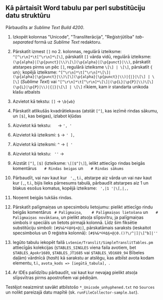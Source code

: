 Kā pārtaisīt Word tabulu par perl substitūciju datu struktūru
-------------------------------------------------------------

Pārbaudīts ar _Sublime Text Build 4200_.

1.  Izkopēt kolonnas "Unicode", "Transliterācija", "Reģistrjūtība" _tab-separated_ formā uz _Sublime Text_ redaktoru.
2.  Pārskatīt izmest `[]` no 2. kolonnas, regulārā izteiksme: `^[^\r\n]*\t[^\r\n]*\[\]`,
    pārskatīt `[]` vārda vidū, regulārā izteiksme: `(\p{alpha}|[\p{punct}|\\)\[\](\p{alpha}|[\p{punct}|\\)`,
    pārskatīt atstarpes pirms un pēc `[]`, regulārā izteiksme `\[\] | \[\]`,
    pārskatīt `{` un`}`;
    kopējā izteiksme: `^[^\r\n]*\t[^\r\n]*\[\]|(\p{alpha}|\p{punct}|\\)\[\](\p{alpha}|\p{punct}|\\)|{|}|\[\] | \[\]` (_Sublime Text_) vai `^[^\r\n]*\t[^\r\n]*\[\]|(\p{L}|\p{P}|\\)\[\](\p{L}|\p{P}|\\)|{|}|\[\] | \[\]` rīkiem, kam ir standarta unikoda klašu atbalsts
5.  Azvietot kā tekstu:  `[]` -> `\b{wb}`
6.  Pārskatīt atlikušās kvadrātiekavas (atstāt `[^]`, kas iezīmē rindas sākumu, un `[$]`, kas beigas), izlabot kļūdas
7.  Aizvietot kā tekstu: `	` -> `', '`
8.  Aizvietot kā izteiksmi:  `$` -> `' ],`
9.  Aizvietot kā izteiksmi:  `^` -> `[ '`
10. Aizvietot kā tekstu: ` ''` -> 
11. Aizstāt `[^]`, `[$]` (izteiksme: `\[[$^]\]`), ielikt attiecīgo rindas beigās komentārus
    `	# Rindas beigas` un `	# Rindas sākums`
12. Pārbaudīt, vai nav kaut kur ` ',`, t.i., atstarpe aiz vārda un vai nav kaut kur `[,`, t.i., bijis lieks pārnesums tabulā, pārbaudīt atstarpes aiz 1 un blakus esošus komatus, kopējā izteiksme: ` ',|1 '|\[,|,,`
13. Noņemt beigās tukšās rindas.
14. Pārskatīt palīgmaiņas un specsimbolu lietojumu:
    pielikt attiecīgo rindu beigās komentārus `	# Palīgmaiņa`, `	# Palīgmaiņas lietošana` un `	# Palīgmaiņas novākšana`,
    un pielikt atsoļa slīpsvītru, ja palīgmaiņas simbols ir speciāls un lietots pirmajā kolonnā.
    Līdz šim fiksētie substitūciju simboli: `[#$%&*©Δ®§+@◊]`,
    pārskatāmais saraksts (ieskaitot specsimbolus un 0 reģistra kolonnā):
    `[#$%&*©®Δ§+@◊0.()?\/^|]|\[^b]|''`

15. Iegūto tabulu iekopēt failā `LvSenie/Translit/SimpleTranslitTables.pm` attiecīgās kolekcijas (`$TABLES_SINGLES` viena faila avotiem, bet `$TABLES_Apokr1689`, `$TABLES_JT1685` vai `$TABLES_VD1689_94` Bībeles daļām) vārdnīcā (_hash_) kā sarakstu ar atslēgu, kas atbilst avota kodam elementu, t.i., `avota_kods => [iegūtā_tabula], `.

16. Ar IDEs palīdzību pārbaudīt, vai kaut kur nevajag pielikt atsoļa slīpsvītras pirms apostrofiem vai pēdiņām.


Testējot neaizmirst savākt atbilstošo `*_Unicode_unhyphened.txt` no `Sources` un nolikt pareizajā datu mapītē (sk. `runFileCollector-sample.bat`).

